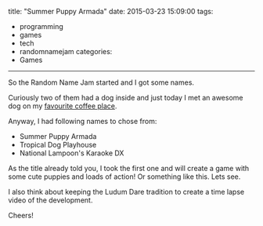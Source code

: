 title: "Summer Puppy Armada"
date: 2015-03-23 15:09:00
tags:
  - programming
  - games
  - tech
  - randomnamejam
categories:
  - Games
---


So the Random Name Jam started and I got some names.

Curiously two of them had a dog inside and just today I met an awesome dog on my [favourite coffee place](https://www.here.com/deutschland/berlin/coffee-tea/bonanza-coffee-heroes--276u33dc-5ebd4871d9b64642a11270813bc3d449?msg=Bonanza%20Coffee%20Heroes&map=52.53996,13.40545,16,grey).

Anyway, I had following names to chose from:
  * Summer Puppy Armada
  * Tropical Dog Playhouse
  * National Lampoon's Karaoke DX

As the title already told you, I took the first one and will create a game with some cute puppies and loads of action! Or something like this. Lets see.

I also think about keeping the Ludum Dare tradition to create a time lapse video of the development.


Cheers!
